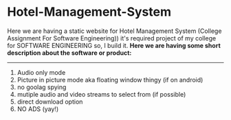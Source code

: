 # Hotel-Management-System
Here we are having a static website for Hotel Management System (College Assignment For Software Engineering))
it's required project of my college for SOFTWARE ENGINEERING so, I build it. 
**Here we are having some short description about the software or product:**
___
1. Audio only mode
2. Picture in picture mode aka floating window thingy (if on android)
3. no goolag spying
4. mutiple audio and video streams to select from (if possible)
5. direct download option
6. NO ADS (yay!)
